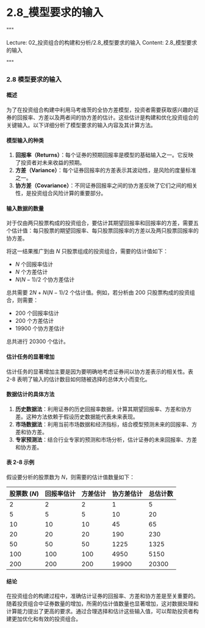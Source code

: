 # 2.8_模型要求的输入

"""

Lecture: 02_投资组合的构建和分析/2.8_模型要求的输入
Content: 2.8_模型要求的输入

"""


### 2.8 模型要求的输入

#### 概述

为了在投资组合构建中利用马考维茨的全协方差模型，投资者需要获取感兴趣的证券的回报率、方差以及两者间的协方差的估计。这些估计是构建和优化投资组合的关键输入。以下详细分析了模型要求的输入内容及其计算方法。

#### 模型输入的种类

1. **回报率（Returns）**：每个证券的预期回报率是模型的基础输入之一。它反映了投资者对未来收益的预期。
2. **方差（Variance）**：每个证券回报率的方差表示其波动性，是风险的度量标准之一。
3. **协方差（Covariance）**：不同证券回报率之间的协方差反映了它们之间的相关性，是投资组合风险计算的重要部分。

#### 输入数据的数量

对于仅由两只股票构成的投资组合，要估计其期望回报率和回报率的方差，需要五个估计值：每只股票的期望回报率、每只股票回报率的方差以及两只股票回报率的协方差。

将这一结果推广到由 $N$ 只股票组成的投资组合，需要的估计值如下：
- $N$ 个回报率估计
- $N$ 个方差估计
- $N(N-1)/2$ 个协方差估计

总共需要 $2N + N(N-1)/2$ 个估计值。例如，若分析由 200 只股票构成的投资组合，则需要：
- 200 个回报率估计
- 200 个方差估计
- 19900 个协方差估计

总共进行 20300 个估计。

#### 估计任务的显著增加

估计任务的显著增加主要是因为要明确地考虑证券间以协方差表示的相关性。表 2-8 表明了输入的估计数目如何随被选择的总体大小而变化。

#### 数据估计的具体方法

1. **历史数据法**：利用证券的历史回报率数据，计算其期望回报率、方差和协方差。这种方法依赖于假设历史数据能代表未来表现。
2. **市场数据法**：利用当前市场数据和经济指标，结合模型预测未来的回报率、方差和协方差。
3. **专家预测法**：结合行业专家的预测和市场分析，估计证券的未来回报率、方差和协方差。

#### 表 2-8 示例

假设要分析的股票数为 $N$，则需要的估计值数量如下：

| 股票数 ($N$) | 回报率估计 | 方差估计 | 协方差估计 | 总估计数 |
|----------------|------------|----------|------------|----------|
| 2              | 2          | 2        | 1          | 5        |
| 5              | 5          | 5        | 10         | 20       |
| 10             | 10         | 10       | 45         | 65       |
| 20             | 20         | 20       | 190        | 230      |
| 50             | 50         | 50       | 1225       | 1325     |
| 100            | 100        | 100      | 4950       | 5150     |
| 200            | 200        | 200      | 19900      | 20300    |

#### 结论

在投资组合的构建过程中，准确估计证券的回报率、方差和协方差是至关重要的。随着投资组合中证券数量的增加，所需的估计值数量也显著增加，这对数据处理和计算能力提出了更高的要求。通过合理选择和估计这些输入值，可以帮助投资者构建更加优化和有效的投资组合。
